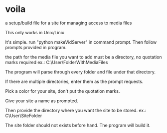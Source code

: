 
# voila
a setup/build file for a site for managing access to media files

This only works in Unix/Linix

It's simple. 
run "python makeVidServer" in command prompt.
Then follow prompts provided in program. 

the path for the media file you want to add
must be a directory, no quotation marks 
required ex.: C:\User\FolderWithMediaFiles

The program will parse through every folder and
file under that directory.

If there are multiple directories, enter them
as the prompt requests.

Pick a color for your site, don't put the quotation marks.

Give your site a name as prompted.

Then provide the directory where you want the site to be stored.
ex.: C\User\SiteFolder 

The site folder should not exists before hand. The program will
build it.
